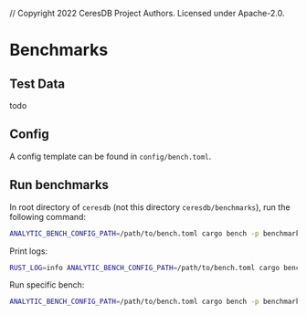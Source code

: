 // Copyright 2022 CeresDB Project Authors. Licensed under Apache-2.0.

# Benchmarks

## Test Data
todo

## Config
A config template can be found in `config/bench.toml`.

## Run benchmarks
In root directory of `ceresdb` (not this directory `ceresdb/benchmarks`), run the following command:
```bash
ANALYTIC_BENCH_CONFIG_PATH=/path/to/bench.toml cargo bench -p benchmarks
```

Print logs:
```bash
RUST_LOG=info ANALYTIC_BENCH_CONFIG_PATH=/path/to/bench.toml cargo bench -p benchmarks
```

Run specific bench:
```bash
ANALYTIC_BENCH_CONFIG_PATH=/path/to/bench.toml cargo bench -p benchmarks -- read_parquet
```
